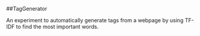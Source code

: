 ##TagGenerator

An experiment to automatically generate tags from a webpage by using TF-IDF to find the most important words.
